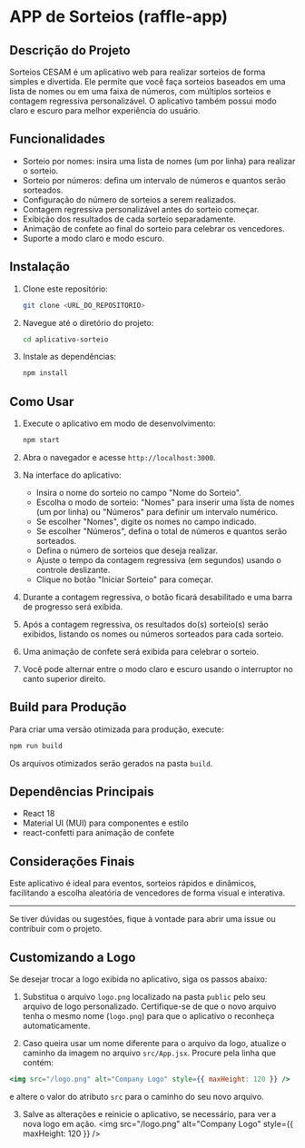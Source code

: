 # APP de Sorteios (raffle-app)

## Descrição do Projeto

Sorteios CESAM é um aplicativo web para realizar sorteios de forma simples e divertida. Ele permite que você faça sorteios baseados em uma lista de nomes ou em uma faixa de números, com múltiplos sorteios e contagem regressiva personalizável. O aplicativo também possui modo claro e escuro para melhor experiência do usuário.

## Funcionalidades

- Sorteio por nomes: insira uma lista de nomes (um por linha) para realizar o sorteio.
- Sorteio por números: defina um intervalo de números e quantos serão sorteados.
- Configuração do número de sorteios a serem realizados.
- Contagem regressiva personalizável antes do sorteio começar.
- Exibição dos resultados de cada sorteio separadamente.
- Animação de confete ao final do sorteio para celebrar os vencedores.
- Suporte a modo claro e modo escuro.

## Instalação

1. Clone este repositório:
   ```bash
   git clone <URL_DO_REPOSITORIO>
   ```
2. Navegue até o diretório do projeto:
   ```bash
   cd aplicativo-sorteio
   ```
3. Instale as dependências:
   ```bash
   npm install
   ```

## Como Usar

1. Execute o aplicativo em modo de desenvolvimento:
   ```bash
   npm start
   ```
2. Abra o navegador e acesse `http://localhost:3000`.

3. Na interface do aplicativo:
   - Insira o nome do sorteio no campo "Nome do Sorteio".
   - Escolha o modo de sorteio: "Nomes" para inserir uma lista de nomes (um por linha) ou "Números" para definir um intervalo numérico.
   - Se escolher "Nomes", digite os nomes no campo indicado.
   - Se escolher "Números", defina o total de números e quantos serão sorteados.
   - Defina o número de sorteios que deseja realizar.
   - Ajuste o tempo da contagem regressiva (em segundos) usando o controle deslizante.
   - Clique no botão "Iniciar Sorteio" para começar.

4. Durante a contagem regressiva, o botão ficará desabilitado e uma barra de progresso será exibida.

5. Após a contagem regressiva, os resultados do(s) sorteio(s) serão exibidos, listando os nomes ou números sorteados para cada sorteio.

6. Uma animação de confete será exibida para celebrar o sorteio.

7. Você pode alternar entre o modo claro e escuro usando o interruptor no canto superior direito.

## Build para Produção

Para criar uma versão otimizada para produção, execute:

```bash
npm run build
```

Os arquivos otimizados serão gerados na pasta `build`.

## Dependências Principais

- React 18
- Material UI (MUI) para componentes e estilo
- react-confetti para animação de confete

## Considerações Finais

Este aplicativo é ideal para eventos, sorteios rápidos e dinâmicos, facilitando a escolha aleatória de vencedores de forma visual e interativa.

---

Se tiver dúvidas ou sugestões, fique à vontade para abrir uma issue ou contribuir com o projeto.

## Customizando a Logo

Se desejar trocar a logo exibida no aplicativo, siga os passos abaixo:

1. Substitua o arquivo `logo.png` localizado na pasta `public` pelo seu arquivo de logo personalizado. Certifique-se de que o novo arquivo tenha o mesmo nome (`logo.png`) para que o aplicativo o reconheça automaticamente.

2. Caso queira usar um nome diferente para o arquivo da logo, atualize o caminho da imagem no arquivo `src/App.jsx`. Procure pela linha que contém:

```jsx
<img src="/logo.png" alt="Company Logo" style={{ maxHeight: 120 }} />
```

e altere o valor do atributo `src` para o caminho do seu novo arquivo.

3. Salve as alterações e reinicie o aplicativo, se necessário, para ver a nova logo em ação.
<img src="/logo.png" alt="Company Logo" style={{ maxHeight: 120 }} />

